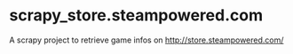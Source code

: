 scrapy_store.steampowered.com
=============================

A scrapy project to retrieve game infos on http://store.steampowered.com/

